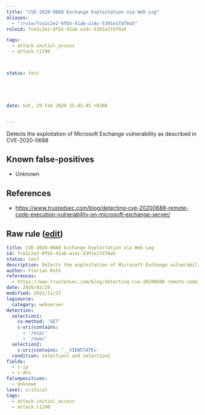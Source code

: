 ```yaml
---
title: "CVE-2020-0688 Exchange Exploitation via Web Log"
aliases:
  - "/rule/fce2c2e2-0fb5-41ab-a14c-5391e1fd70a5"
ruleid: fce2c2e2-0fb5-41ab-a14c-5391e1fd70a5

tags:
  - attack.initial_access
  - attack.t1190



status: test





date: Sat, 29 Feb 2020 15:45:45 +0100


---
```


Detects the exploitation of Microsoft Exchange vulnerability as described in CVE-2020-0688

<!--more-->


## Known false-positives

* Unknown



## References

* https://www.trustedsec.com/blog/detecting-cve-20200688-remote-code-execution-vulnerability-on-microsoft-exchange-server/


## Raw rule ([edit](https://github.com/SigmaHQ/sigma/edit/master/rules/web/web_cve_2020_0688_msexchange.yml))
```yaml
title: CVE-2020-0688 Exchange Exploitation via Web Log
id: fce2c2e2-0fb5-41ab-a14c-5391e1fd70a5
status: test
description: Detects the exploitation of Microsoft Exchange vulnerability as described in CVE-2020-0688
author: Florian Roth
references:
  - https://www.trustedsec.com/blog/detecting-cve-20200688-remote-code-execution-vulnerability-on-microsoft-exchange-server/
date: 2020/02/29
modified: 2021/11/27
logsource:
  category: webserver
detection:
  selection1:
    cs-method: 'GET'
    c-uri|contains:
      - '/ecp/'
      - '/owa/'
  selection2:
    c-uri|contains: '__VIEWSTATE='
  condition: selection1 and selection2
fields:
  - c-ip
  - c-dns
falsepositives:
  - Unknown
level: critical
tags:
  - attack.initial_access
  - attack.t1190

```

